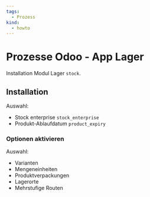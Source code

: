 ```yaml
---
tags:
  - Prozess
kind:
  - howto
---
```

# Prozesse Odoo - App Lager
Installation Modul Lager `stock`.

## Installation

Auswahl:
* Stock enterprise `stock_enterprise`
* Produkt-Ablaufdatum `product_expiry`

### Optionen aktivieren

Auswahl:
* Varianten
* Mengeneinheiten
* Produktverpackungen
* Lagerorte
* Mehrstufige Routen

